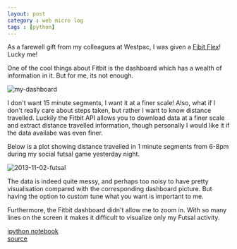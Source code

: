 ```yaml
---
layout: post
category : web micro log
tags : [python]
---
```




As a farewell gift from my colleagues at Westpac, I was given a [Fibit Flex](http://www.fitbit.com/au/flex)! Lucky me!

One of the cool things about Fitbit is the dashboard which has a wealth of information in it. But for me, its not enough. 

![my-dashboard](https://raw2.github.com/charliec443/charliec443.github.io/master/img/fitbit-data/my-dashboard.png)

I don't want 15 minute segments, I want it at a finer scale! Also, what if I don't really care about steps taken, but rather I want to know distance travelled. Luckily the Fitbit API allows you to download data at a finer scale and extract distance travelled information, though personally I would like it if the data availabe was even finer. 

Below is a plot showing distance travelled in 1 minute segments from 6-8pm during my social futsal game yesterday night. 

![2013-11-02-futsal](https://raw2.github.com/charliec443/charliec443.github.io/master/img/fitbit-data/2013-11-02-futsal.png)

The data is indeed quite messy, and perhaps too noisy to have pretty visualisation compared with the corresponding dashboard picture. But having the option to custom tune what you want is important to me.

Furthermore, the Fitbit dashboard didn't allow me to zoom in. With so many lines on the screen it makes it difficult to visualize only my Futsal activity.

[ipython notebook](http://nbviewer.ipython.org/7286772)  
[source](https://gist.github.com/charliec443/7286772)
